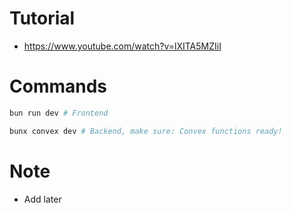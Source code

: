 # Tutorial
  - https://www.youtube.com/watch?v=lXITA5MZIiI

# Commands

```bash
bun run dev # Frontend
```

```bash
bunx convex dev # Backend, make sure: Convex functions ready!
```

# Note
  - Add later